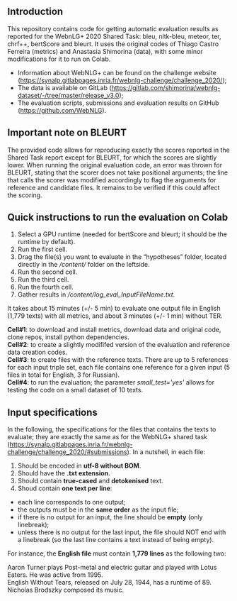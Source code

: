 ## Introduction

This repository contains code for getting automatic evaluation results as reported for the WebnLG+ 2020 Shared Task: bleu, nltk-bleu, meteor, ter, chrf++, bertScore and bleurt. It uses the original codes of Thiago Castro Ferreira (metrics) and Anastasia Shimorina (data), with some minor modifications for it to run on Colab.

- Information about WebNLG+ can be found on the challenge website (https://synalp.gitlabpages.inria.fr/webnlg-challenge/challenge_2020/);
- The data is available on GitLab (https://gitlab.com/shimorina/webnlg-dataset/-/tree/master/release_v3.0);
- The evaluation scripts, submissions and evaluation results on GitHub (https://github.com/WebNLG).

## Important note on BLEURT
The provided code allows for reproducing exactly the scores reported in the Shared Task report except for BLEURT, for which the scores are slightly lower. When running the original evaluation code, an error was thrown for BLEURT, stating that the scorer does not take positional arguments; the line that calls the scorer was modified accordingly to flag the arguments for reference and candidate files. It remains to be verified if this could affect the scoring.

## Quick instructions to run the evaluation on Colab
1. Select a GPU runtime (needed for bertScore and bleurt; it should be the runtime by default).
2. Run the first cell.
3. Drag the file(s) you want to evaluate in the “hypotheses” folder, located directly in the */content/* folder on the leftside.
4. Run the second cell.
5. Run the third cell.
6. Run the fourth cell.
7. Gather results in */content/log_eval_InputFileName.txt*.

It takes about 15 minutes (+/- 5 min) to evaluate one output file in English (1,779 texts) with all metrics, and about 3 minutes (+/- 1 min) without TER.

**Cell#1**: to download and install metrics, download data and original code, clone repos, install python dependencies.<br>
**Cell#2**: to create a slightly modififed version of the evaluation and reference data creation codes.<br>
**Cell#3**: to create files with the reference texts. There are up to 5 references for each input triple set, each file contains one reference for a given input (5 files in total for English, 3 for Russian).<br>
**Cell#4**: to run the evaluation; the parameter *small_test='yes'* allows for testing the code on a small dataset of 10 texts.

## Input specifications

In the following, the specifications for the files that contains the texts to evaluate; they are exactly the same as for the WebNLG+ shared task (https://synalp.gitlabpages.inria.fr/webnlg-challenge/challenge_2020/#submissions). In a nutshell, in each file:

1. Should be encoded in **utf-8 without BOM**.
2. Should have the **.txt extension**.
3. Should contain **true-cased** and **detokenised** text.
4. Shoud contain **one text per line**:
  - each line corresponds to one output;
  - the outputs must be in the **same order** as the input file;
  - if there is no output for an input, the line should be **empty** (only linebreak);
  - unless there is no output for the last input, the file should NOT end with a linebreak (so the last line contains a text instead of being empty).


For instance, the **English file** must contain **1,779 lines** as the following two:

Aaron Turner plays Post-metal and electric guitar and played with Lotus Eaters. He was active from 1995.<br>
English Without Tears, released on July 28, 1944, has a runtime of 89. Nicholas Brodszky composed its music.
